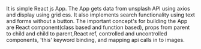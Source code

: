 It is simple React js App. 
The App gets data from unsplash API using axios and display using grid css.
It also implements search functionality using text and forms without a button.
The important concept's for building the App are React component(class based and function based),
props from parent to child and child to parent,React ref, controlled and uncontrolled components,
'this' keyword binding, and mapping api calls in to images. 

